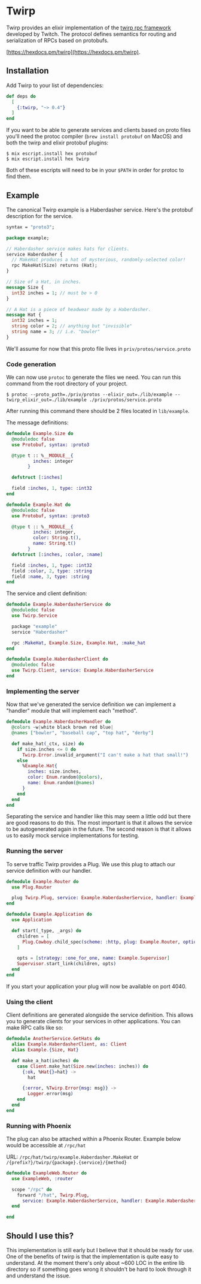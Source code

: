 # Twirp

Twirp provides an elixir implementation of the [twirp rpc framework](https://github.com/twitchtv/twirp) developed by
Twitch. The protocol defines semantics for routing and serialization of RPCs
based on protobufs.

[https://hexdocs.pm/twirp](https://hexdocs.pm/twirp).

## Installation

Add Twirp to your list of dependencies:

```elixir
def deps do
  [
    {:twirp, "~> 0.4"}
  ]
end
```

If you want to be able to generate services and clients based on proto files
you'll need the protoc compiler (`brew install protobuf` on MacOS) and both the
twirp and elixir protobuf plugins:

    $ mix escript.install hex protobuf
    $ mix escript.install hex twirp

Both of these escripts will need to be in your `$PATH` in order for protoc to
find them.

## Example

The canonical Twirp example is a Haberdasher service. Here's the protobuf
description for the service.

```protobuf
syntax = "proto3";

package example;

// Haberdasher service makes hats for clients.
service Haberdasher {
  // MakeHat produces a hat of mysterious, randomly-selected color!
  rpc MakeHat(Size) returns (Hat);
}

// Size of a Hat, in inches.
message Size {
  int32 inches = 1; // must be > 0
}

// A Hat is a piece of headwear made by a Haberdasher.
message Hat {
  int32 inches = 1;
  string color = 2; // anything but "invisible"
  string name = 3; // i.e. "bowler"
}
```

We'll assume for now that this proto file lives in `priv/protos/service.proto`

### Code generation

We can now use `protoc` to generate the files we need. You can run this command
from the root directory of your project.

    $ protoc --proto_path=./priv/protos --elixir_out=./lib/example --twirp_elixir_out=./lib/example ./priv/protos/service.proto

After running this command there should be 2 files located in `lib/example`.

The message definitions:

```elixir
defmodule Example.Size do
  @moduledoc false
  use Protobuf, syntax: :proto3

  @type t :: %__MODULE__{
          inches: integer
        }

  defstruct [:inches]

  field :inches, 1, type: :int32
end

defmodule Example.Hat do
  @moduledoc false
  use Protobuf, syntax: :proto3

  @type t :: %__MODULE__{
          inches: integer,
          color: String.t(),
          name: String.t()
        }
  defstruct [:inches, :color, :name]

  field :inches, 1, type: :int32
  field :color, 2, type: :string
  field :name, 3, type: :string
end
```

The service and client definition:

```elixir
defmodule Example.HaberdasherService do
  @moduledoc false
  use Twirp.Service

  package "example"
  service "Haberdasher"

  rpc :MakeHat, Example.Size, Example.Hat, :make_hat
end

defmodule Example.HaberdasherClient do
  @moduledoc false
  use Twirp.Client, service: Example.HaberdasherService
end
```

### Implementing the server

Now that we've generated the service definition we can implement a "handler"
module that will implement each "method".

```elixir
defmodule Example.HaberdasherHandler do
  @colors ~w|white black brown red blue|
  @names ["bowler", "baseball cap", "top hat", "derby"]

  def make_hat(_ctx, size) do
    if size.inches <= 0 do
      Twirp.Error.invalid_argument("I can't make a hat that small!")
    else
      %Example.Hat{
        inches: size.inches,
        color: Enum.random(@colors),
        name: Enum.random(@names)
      }
    end
  end
end
```

Separating the service and handler like this may seem a little odd but there are
good reasons to do this. The most important is that it allows the service to be
autogenerated again in the future. The second reason is that it allows us to
easily mock service implementations for testing.

### Running the server

To serve traffic Twirp provides a Plug. We use this plug to attach our service
definition with our handler.

```elixir
defmodule Example.Router do
  use Plug.Router

  plug Twirp.Plug, service: Example.HaberdasherService, handler: Example.HaberdasherHandler
end
```

```elixir
defmodule Example.Application do
  use Application

  def start(_type, _args) do
    children = [
      Plug.Cowboy.child_spec(scheme: :http, plug: Example.Router, options: [port: 4040]),
    ]

    opts = [strategy: :one_for_one, name: Example.Supervisor]
    Supervisor.start_link(children, opts)
  end
end
```

If you start your application your plug will now be available on port 4040.

### Using the client

Client definitions are generated alongside the service definition. This allows
you to generate clients for your services in other applications.  You can make
RPC calls like so:

```elixir
defmodule AnotherService.GetHats do
  alias Example.HaberdasherClient, as: Client
  alias Example.{Size, Hat}

  def make_a_hat(inches) do
    case Client.make_hat(Size.new(inches: inches)) do
      {:ok, %Hat{}=hat} ->
        hat

      {:error, %Twirp.Error{msg: msg}} ->
        Logger.error(msg)
    end
  end
end
```

### Running with Phoenix

The plug can also be attached within a Phoenix Router. Example below would be accessible at `/rpc/hat` 

URL: `/rpc/hat/twirp/example.Haberdasher.MakeHat` or `/{prefix?}/twirp/{package}.{service}/{method}`

```elixir
defmodule ExampleWeb.Router do
  use ExampleWeb, :router

  scope "/rpc" do
    forward "/hat", Twirp.Plug,
      service: Example.HaberdasherService, handler: Example.HaberdasherHandler
  end

end
```

## Should I use this?

This implementation is still early but I believe that it should be ready for use.
One of the benefits of twirp is that the implementation is quite easy to understand.
At the moment there's only about ~600 LOC in the entire lib directory so if something
goes wrong it shouldn't be hard to look through it and understand the issue.

